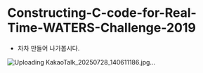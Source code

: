 # Constructing-C-code-for-Real-Time-WATERS-Challenge-2019
- 차차 만들어 나가봅시다.

![Uploading KakaoTalk_20250728_140611186.jpg…]()
